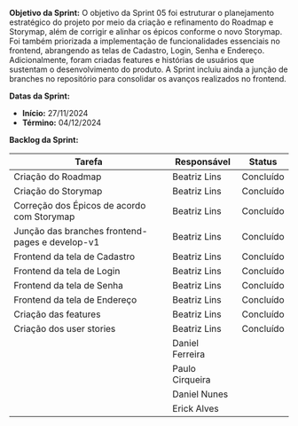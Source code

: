
**Objetivo da Sprint:**
O objetivo da Sprint 05 foi estruturar o planejamento estratégico do projeto por meio da criação e refinamento do Roadmap e Storymap, além de corrigir e alinhar os épicos conforme o novo Storymap. Foi também priorizada a implementação de funcionalidades essenciais no frontend, abrangendo as telas de Cadastro, Login, Senha e Endereço. Adicionalmente, foram criadas features e histórias de usuários que sustentam o desenvolvimento do produto. A Sprint incluiu ainda a junção de branches no repositório para consolidar os avanços realizados no frontend.

**Datas da Sprint:**

- **Início:** 27/11/2024
- **Término:** 04/12/2024

**Backlog da Sprint:**

| Tarefa | Responsável | Status |
|--------|-------------|-----------------------|
| Criação do Roadmap | Beatriz Lins | Concluído |
| Criação do Storymap | Beatriz Lins | Concluído |
| Correção dos Épicos de acordo com Storymap | Beatriz Lins | Concluído |
| Junção das branches frontend-pages e develop-v1 | Beatriz Lins | Concluído |
| Frontend da tela de Cadastro | Beatriz Lins | Concluído |
| Frontend da tela de Login | Beatriz Lins | Concluído |
| Frontend da tela de Senha | Beatriz Lins | Concluído |
| Frontend da tela de Endereço | Beatriz Lins | Concluído |
| Criação das features | Beatriz Lins | Concluído |
| Criação dos user stories | Beatriz Lins | Concluído |
| | Daniel Ferreira |  |
| | Paulo Cirqueira |  |
| | Daniel Nunes |  |
| | Erick Alves |  |



